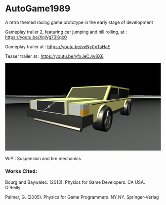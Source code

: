 # AutoGame1989
A retro themed racing game prototype in the early stage of development

Gameplay trailer 2, featuring car jumping and hill rolling, at : https://youtu.be/XqiVg70Kqx0

Gameplay trailer at : https://youtu.be/veNy0pTaHaE

Teaser trailer at : https://youtu.be/yfxJeCJw8X8


<p align="center">
  <img width="600" src="https://github.com/lehrj/AutoGame1989/blob/master/Images/V00.png">
</p>



WIP : Suspension and tire mechanics


### Works Cited:

Bourg and Baywalec. (2013). Physics for Game Developers. CA USA. O’Reilly

Palmer, G. (2005). Physics for Game Programmers. NY NY. Springer-Verlag

